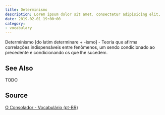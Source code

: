 ```yaml
---
title: Determinismo
description: Lorem ipsum dolor sit amet, consectetur adipisicing elit, sed do eiusmod tempor incididunt ut labore et dolore magna aliqua.  TODO
date: 2019-02-01 19:00:00
category:
- vocabulary
---
```


Determinismo [do latim determinare + -ismo] - Teoria que afirma correlações indispensáveis entre fenômenos, um sendo condicionado ao precedente e condicionando os que lhe sucedem.

## See Also
TODO

## Source
[O Consolador - Vocabulário (pt-BR)](http://www.oconsolador.com.br/linkfixo/vocabulario/principal.html)



